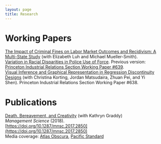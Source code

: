 ```yaml
---
layout: page
title: Research
---
```


# Working Papers
[The Impact of Criminal Fines on Labor Market Outcomes and Recidivism: A Multi-State Study](research/lieberman_luh_mueller-smith_2023.pdf) (with Elizabeth Luh and Michael Mueller-Smith).  
[Variation in Racial Disparities in Police Use of Force](research/lieberman_police_force.pdf). Previous version: [Princeton Industrial Relations Section Working Paper #639](http://arks.princeton.edu/ark:/88435/dsp01h128nh61r).  
[Visual Inference and Graphical Representation in Regression Discontinuity
Designs](http://arks.princeton.edu/ark:/88435/dsp013j3335157) (with Christina
Korting, Jordan Matsudaira, Zhuan Pei, and Yi Shen). Princeton Industrial
Relations Section Working Paper #638.

# Publications
[Death, Bereavement, and Creativity](research/graddy-lieberman-death-bereavement-creativity.pdf) (with Kathryn Graddy)  
*Management Science* (2018).  
[https://doi.org/10.1287/mnsc.2017.2850](https://doi.org/10.1287/mnsc.2017.2850)  
Media coverage: [Atlas
Obscura](https://www.atlasobscura.com/articles/study-art-misery-grief-depression-goya-picasso),
[Pacific Standard](https://psmag.com/news/misery-may-inhibit-creativity)


